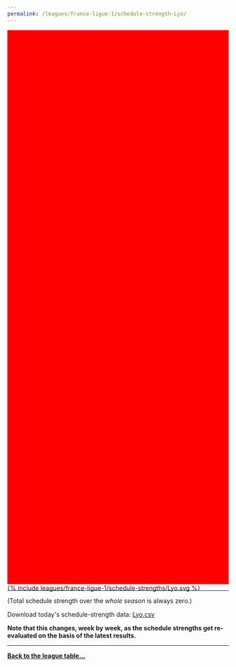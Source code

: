 ```yaml
---
permalink: /leagues/france-ligue-1/schedule-strength-Lyo/
---
```


<style>
.svg-wrap {
    background-color:red;
    height:0;
    padding-top:250%; /* 350px/550px */
    position: relative;
}

svg {
    background-color: white;
    height: 100%;
    display:block;
    width: 100%;
    position: absolute;
    top:0;
    left:0;
}
</style>


<div class="svg-wrap">
{% include leagues/france-ligue-1/schedule-strengths/Lyo.svg %}
</div>

-----

(Total schedule strength over the *whole season* is always zero.)


Download today's schedule-strength data: [Lyo.csv](/assets/leagues/france-ligue-1/2021/schedule-strengths/Lyo.csv)

**Note that this changes, week by week, as the schedule strengths get re-evaluated on the
basis of the latest results.**

-----

[**Back to the league table...**](/leagues/france-ligue-1)


